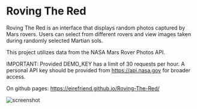 # Roving The Red

Roving The Red is an interface that displays random photos captured by Mars rovers. Users can select from different rovers and view images taken during randomly selected Martian sols.

This project utilizes data from the NASA Mars Rover Photos API.

IMPORTANT: Provided DEMO_KEY has a limit of 30 requests per hour. A personal API key should be provided from https://api.nasa.gov for broader access.

On github pages: https://eirefriend.github.io/Roving-The-Red/

![screenshot](https://github.com/EireFriend/Roving-The-Red/assets/158257717/d76e1ead-5bf1-46f5-a7d5-2f77a482c54a)
